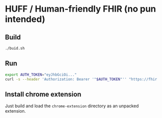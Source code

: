 # HUFF / Human-friendly FHIR (no pun intended)

## Build
```bash
./buid.sh
```

## Run
```bash
export AUTH_TOKEN="eyJhbGciOi..."
curl -s --header 'Authorization: Bearer '"$AUTH_TOKEN"'' "https://fhir.com/Practitioner/1234" | hff-rs/lib/target/release/hff | yh
```

## Install chrome extension
Just build and load the `chrome-extension` directory as an unpacked extension.